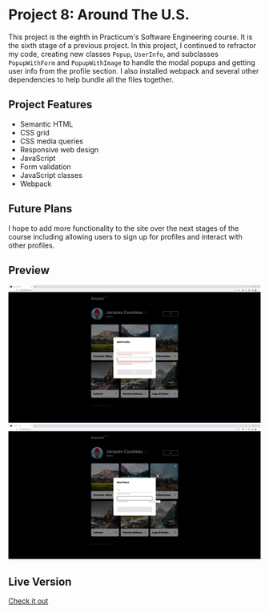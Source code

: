 # Project 8: Around The U.S.

This project is the eighth in Practicum's Software Engineering course. It is the sixth stage of a previous project. In this project, I continued to refractor my code, creating new classes `Popup`, `UserInfo`, and subclasses `PopupWithForm` and `PopupWithImage` to handle the modal popups and getting user info from the profile section. I also installed webpack and several other dependencies to help bundle all the files together.

## Project Features

- Semantic HTML
- CSS grid
- CSS media queries
- Responsive web design
- JavaScript
- Form validation
- JavaScript classes
- Webpack

## Future Plans

I hope to add more functionality to the site over the next stages of the course including allowing users to sign up for profiles and interact with other profiles.

## Preview

<img src="./images/demos/project-6-demo1.jpg">
<img src="./images/demos/project-6-demo2.jpg">

## Live Version

<a href="https://skwisgaarr8-9.github.io/se_project_aroundtheus/">Check it out</a>
